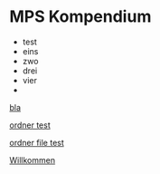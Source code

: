# MPS Kompendium

* test
* eins
* zwo
* drei
* vier
* 


[bla](bla.md)

[ordner test](test)

[ordner file test](test/README.md)

[Willkommen](test2/test2.md)
